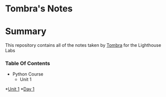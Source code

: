 # Tombra's Notes

# Summary
This repository contains all of the notes taken by [Tombra](https://github.com/tombracodes) for the Lighthouse Labs



### Table Of Contents
* Python Course
    * Unit 1



*[Unit 1](/unit_1)
    *[Day 1](/Unit_1/Day_1/)

